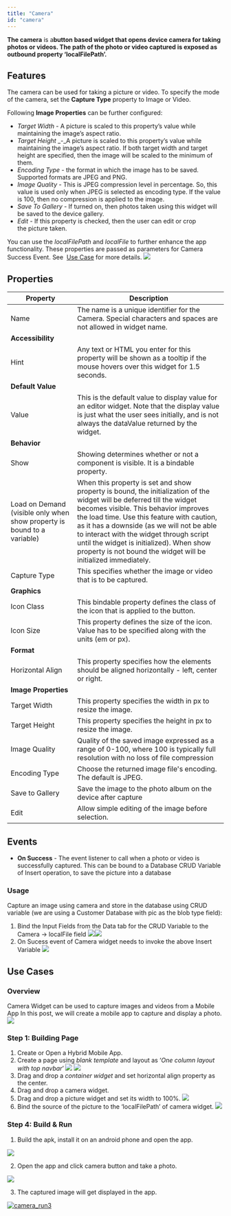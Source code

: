 ```yaml
---
title: "Camera"
id: "camera"
---
```


**The camera** is a**button based widget that opens device camera for taking photos or videos. The path of the photo or video captured is exposed as outbound property ‘localFilePath’.**

## Features

The camera can be used for taking a picture or video. To specify the mode of the camera, set the **Capture Type** property to Image or Video.

Following **Image Properties** can be further configured:

- _Target Width_ _-_ A picture is scaled to this property’s value while maintaining the image’s aspect ratio.
- _Target Height_ _-_A picture is scaled to this property’s value while maintaining the image’s aspect ratio. If both target width and target height are specified, then the image will be scaled to the minimum of them.
- _Encoding Type_ _-_ the format in which the image has to be saved. Supported formats are JPEG and PNG.
- _Image Quality_ _-_ This is JPEG compression level in percentage. So, this value is used only when JPEG is selected as encoding type. If the value is 100, then no compression is applied to the image.
- _Save To Gallery_ _-_ If turned on, then photos taken using this widget will be saved to the device gallery.
- _Edit_ _-_ If this property is checked, then the user can edit or crop the picture taken.

You can use the _localFilePath_ and _localFile_ to further enhance the app functionality. These properties are passed as parameters for Camera Success Event. See  [Use Case](#store-image) for more details. [![](/learn/assets/camera_bind.png)](/learn/assets/camera_bind.png)

## Properties

| **Property** | **Description** |
| --- | --- |
| Name | The name is a unique identifier for the Camera. Special characters and spaces are not allowed in widget name. |
| **Accessibility** |
| Hint | Any text or HTML you enter for this property will be shown as a tooltip if the mouse hovers over this widget for 1.5 seconds. |
| **Default Value** |
| Value | This is the default value to display value for an editor widget. Note that the display value is just what the user sees initially, and is not always the dataValue returned by the widget. |
| **Behavior** |
| Show | Showing determines whether or not a component is visible. It is a bindable property. |
| Load on Demand (visible only when show property is bound to a variable) | When this property is set and show property is bound, the initialization of the widget will be deferred till the widget becomes visible. This behavior improves the load time. Use this feature with caution, as it has a downside (as we will not be able to interact with the widget through script until the widget is initialized). When show property is not bound the widget will be initialized immediately. |
| Capture Type | This specifies whether the image or video that is to be captured. |
| **Graphics** |
| Icon Class | This bindable property defines the class of the icon that is applied to the button. |
| Icon Size | This property defines the size of the icon. Value has to be specified along with the units (em or px). |
| **Format** |
| Horizontal Align | This property specifies how the elements should be aligned horizontally - left, center or right. |
| **Image Properties** |
| Target Width | This property specifies the width in px to resize the image. |
| Target Height | This property specifies the height in px to resize the image. |
| Image Quality | Quality of the saved image expressed as a range of 0-100, where 100 is typically full resolution with no loss of file compression |
| Encoding Type | Choose the returned image file's encoding. The default is JPEG. |
| Save to Gallery | Save the image to the photo album on the device after capture |
| Edit | Allow simple editing of the image before selection. |

## Events

- **On Success** - The event listener to call when a photo or video is successfully captured. This can be bound to a Database CRUD Variable of Insert operation, to save the picture into a database

### Usage

Capture an image using camera and store in the database using CRUD variable (we are using a Customer Database with pic as the blob type field):

1. Bind the Input Fields from the Data tab for the CRUD Variable to the Camera -> localFile field [![](/learn/assets/camera_db_storefields.png)](/learn/assets/camera_db_storefields.png)[![](/learn/assets/camera_db_storebind.png)](/learn/assets/camera_db_storebind.png)
2. On Sucess event of Camera widget needs to invoke the above Insert Variable [![](/learn/assets/camera_db_storeevent.png)](/learn/assets/camera_db_storeevent.png)

## Use Cases

### Overview

Camera Widget can be used to capture images and videos from a Mobile App In this post, we will create a mobile app to capture and display a photo. [![](/learn/assets/camera_run3.png)](/learn/assets/camera_run3.png)

### Step 1: Building Page

1. Create or Open a Hybrid Mobile App.
2. Create a page using _blank template_ and layout as ‘_One column layout with top navbar_’ [![](/learn/assets/camera_template.png)](/learn/assets/camera_template.png) [![](/learn/assets/camera_layout.png)](/learn/assets/camera_layout.png)
3. Drag and drop a _container widget_ and set horizontal align property as the center.
4. Drag and drop a camera widget.
5. Drag and drop a picture widget and set its width to 100%. [![](/learn/assets/camera_design.png)](/learn/assets/camera_design.png)
6. Bind the source of the picture to the ‘localFilePath’ of camera widget. [![](/learn/assets/camera_binding.png)](/learn/assets/camera_binding.png)

### Step 4: Build & Run

1. Build the apk, install it on an android phone and open the app. 

[![](/learn/assets/camera_run1.png)](/learn/assets/camera_run1.png)

2. Open the app and click camera button and take a photo. 

[![](/learn/assets/camera_run2.png)](/learn/assets/camera_run2.png)

3. The captured image will get displayed in the app. 

[![camera_run3](/learn/assets/camera_run3.png)](/learn/assets/camera_run3.png)
